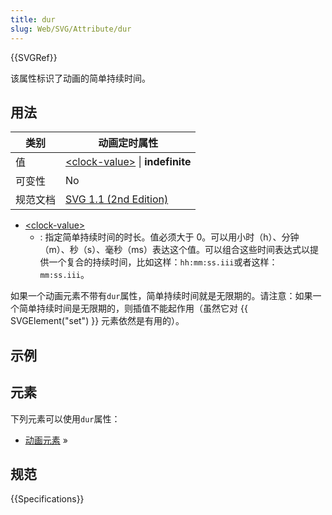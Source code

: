 ```yaml
---
title: dur
slug: Web/SVG/Attribute/dur
---
```


{{SVGRef}}

该属性标识了动画的简单持续时间。

## 用法

| 类别     | 动画定时属性                                                                |
| -------- | --------------------------------------------------------------------------- |
| 值       | [\<clock-value>](/zh-CN/SVG/Content_type#Clock-value) \| **indefinite**     |
| 可变性   | No                                                                          |
| 规范文档 | [SVG 1.1 (2nd Edition)](http://www.w3.org/TR/SVG/animate.html#DurAttribute) |

- [\<clock-value>](/zh-CN/SVG/Content_type#Clock-value)
  - : 指定简单持续时间的时长。值必须大于 0。可以用小时（h）、分钟（m）、秒（s）、毫秒（ms）表达这个值。可以组合这些时间表达式以提供一个复合的持续时间，比如这样：`hh:mm:ss.iii`或者这样：`mm:ss.iii`。

如果一个动画元素不带有`dur`属性，简单持续时间就是无限期的。请注意：如果一个简单持续时间是无限期的，则插值不能起作用（虽然它对 {{ SVGElement("set") }} 元素依然是有用的）。

## 示例

## 元素

下列元素可以使用`dur`属性：

- [动画元素](/zh-CN/SVG/Element#Animation) »

## 规范

{{Specifications}}
